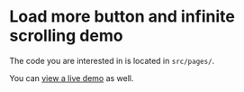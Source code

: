 # Load more button and infinite scrolling demo

The code you are interested in is located in `src/pages/`.

You can [view a live demo](https://load-more-infinite-scroll.netlify.app/) as well.
